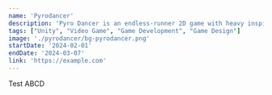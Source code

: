 ```yaml
---
name: 'Pyrodancer'
description: 'Pyro Dancer is an endless-runner 2D game with heavy inspirations from notable titles, such as Castlevania and Metroid series.'
tags: ["Unity", "Video Game", "Game Development", "Game Design"]
image: './pyrodancer/bg-pyrodancer.png'
startDate: '2024-02-01'
endDate: '2024-03-07'
link: 'https://example.com'
---
```


Test ABCD
